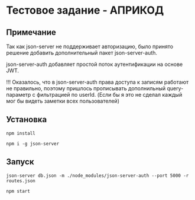 # Тестовое задание - АПРИКОД

## Примечание

Так как json-server не поддерживает авторизацию, было принято решение добавить дополнительный пакет json-server-auth.

json-server-auth добавляет простой поток аутентификации на основе JWT.

!!! Оказалось, что в json-server-auth права доступа к записям работают не правильно, поэтому пришлось прописывать дополнильный query-параметр с фильтрацией по userId. (Если бы я это не сделал каждый мог бы видеть заметки всех пользователей)

## Установка
```
npm install
```
```
npm i -g json-server
```

## Запуск

```
json-server db.json -m ./node_modules/json-server-auth --port 5000 -r routes.json
```
```
npm start
```